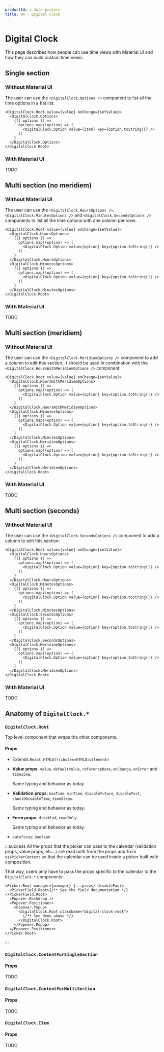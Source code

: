 ```yaml
---
productId: x-date-pickers
title: DX - Digital Clock
---
```


# Digital Clock

<p class="description">This page describes how people can use time views with Material UI and how they can build custom time views.</p>

## Single section

### Without Material UI

The user can use the `<DigitalClock.Options />` component to list all the time options in a flat list:

```tsx
<DigitalClock.Root value={value} onChange={setValue}>
  <DigitalClock.Options>
    {({ options }) =>
      options.map((option) => (
        <DigitalClock.Option value={item} key={option.toString()} />
      ))
    }
  </DigitalClock.Options>
</DigitalClock.Root>
```

### With Material UI

TODO

## Multi section (no meridiem)

### Without Material UI

The user can use the `<DigitalClock.HoursOptions />`, `<DigitalClock.MinutesOptions />` and `<DigitalClock.SecondsOptions />` components to list all the time options with one column per view:

```tsx
<DigitalClock.Root value={value} onChange={setValue}>
  <DigitalClock.HoursOptions>
    {({ options }) =>
      options.map((option) => (
        <DigitalClock.Option value={option} key={option.toString()} />
      ))
    }
  </DigitalClock.HoursOptions>
  <DigitalClock.MinutesOptions>
    {({ options }) =>
      options.map((option) => (
        <DigitalClock.Option value={option} key={option.toString()} />
      ))
    }
  </DigitalClock.MinutesOptions>
</DigitalClock.Root>
```

### With Material UI

TODO

## Multi section (meridiem)

### Without Material UI

The user can use the `<DigitalClock.MeridiemOptions />` component to add a column to edit this section.
It should be used in combination with the `<DigitalClock.HoursWithMeridiemOptions />` component:

```tsx
<DigitalClock.Root value={value} onChange={setValue}>
  <DigitalClock.HoursWithMeridiemOptions>
    {({ options }) =>
      options.map((option) => (
        <DigitalClock.Option value={option} key={option.toString()} />
      ))
    }
  </DigitalClock.HoursWithMeridiemOptions>
  <DigitalClock.MinutesOptions>
    {({ options }) =>
      options.map((option) => (
        <DigitalClock.Option value={option} key={option.toString()} />
      ))
    }
  </DigitalClock.MinutesOptions>
  <DigitalClock.MeridiemOptions>
    {({ options }) =>
      options.map((option) => (
        <DigitalClock.Option value={option} key={option.toString()} />
      ))
    }
  </DigitalClock.MeridiemOptions>
</DigitalClock.Root>
```

### With Material UI

TODO

## Multi section (seconds)

### Without Material UI

The user can use the `<DigitalClock.SecondsOptions />` component to add a column to edit this section:

```tsx
<DigitalClock.Root value={value} onChange={setValue}>
  <DigitalClock.HoursOptions>
    {({ options }) =>
      options.map((option) => (
        <DigitalClock.Option value={option} key={option.toString()} />
      ))
    }
  </DigitalClock.HoursOptions>
  <DigitalClock.MinutesOptions>
    {({ options }) =>
      options.map((option) => (
        <DigitalClock.Option value={option} key={option.toString()} />
      ))
    }
  </DigitalClock.MinutesOptions>
  <DigitalClock.SecondsOptions>
    {({ options }) =>
      options.map((option) => (
        <DigitalClock.Option value={option} key={option.toString()} />
      ))
    }
  </DigitalClock.SecondsOptions>
  <DigitalClock.MeridiemOptions>
    {({ options }) =>
      options.map((option) => (
        <DigitalClock.Option value={option} key={option.toString()} />
      ))
    }
  </DigitalClock.MeridiemOptions>
</DigitalClock.Root>
```

### With Material UI

TODO

## Anatomy of `DigitalClock.*`

### `DigitalClock.Root`

Top level component that wraps the other components.

#### Props

- Extends `React.HTMLAttributes<HTMLDivElement>`

- **Value props**: `value`, `defaultValue`, `referenceDate`, `onChange`, `onError` and `timezone`.

  Same typing and behavior as today.

- **Validation props**: `maxTime`, `minTime`, `disableFuture`, `disablePast`, `shouldDisableTime`, `timeSteps`.

  Same typing and behavior as today.

- **Form props**: `disabled`, `readOnly`.

  Same typing and behavior as today.

- `autoFocus`: `boolean`

:::success
All the props that the picker can pass to the calendar (validation props, value props, etc...) are read both from the props and from `usePickerContext` so that the calendar can be used inside a picker built with composition.

That way, users only have to pass the props specific to the calendar to the `DigitalClock.*` components:

```tsx
<Picker.Root manager={manager} {...props} disablePast>
  <PickerField.Root>{/** See the field documentation */}</PickerField.Root>
  <Popover.Backdrop />
  <Popover.Positioner>
    <Popover.Popup>
      <DigitalClock.Root className="digital-clock-root">
        {/** See demo above */}
      </DigitalClock.Root>
    </Popover.Popup>
  </Popover.Positioner>
</Picker.Root>
```

:::

### `DigitalClock.ContentForSingleSection`

#### Props

TODO

### `DigitalClock.ContentForMultiSection`

#### Props

TODO

### `DigitalClock.Item`

#### Props

TODO
